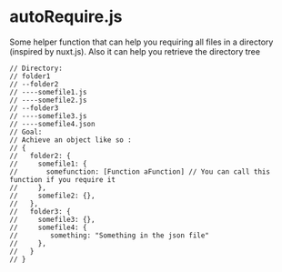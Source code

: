# autoRequire.js
Some helper function that can help you requiring all files in a directory (inspired by nuxt.js). Also it can help you retrieve the directory tree

```
// Directory:
// folder1
// --folder2
// ----somefile1.js
// ----somefile2.js
// --folder3
// ----somefile3.js
// ----somefile4.json
// Goal:
// Achieve an object like so :
// {
//   folder2: {
//     somefile1: {
//       somefunction: [Function aFunction] // You can call this function if you require it
//     },
//     somefile2: {},
//   },
//   folder3: {
//     somefile3: {},
//     somefile4: {
//        something: "Something in the json file"
//     },
//   }
// }
```